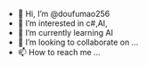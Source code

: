 - 👋 Hi, I’m @doufumao256
- 👀 I’m interested in c#,AI,
- 🌱 I’m currently learning AI
- 💞️ I’m looking to collaborate on ...
- 📫 How to reach me ...

<!---
doufumao256/doufumao256 is a ✨ special ✨ repository because its `README.md` (this file) appears on your GitHub profile.
You can click the Preview link to take a look at your changes.
--->
